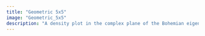 ```yaml
---
title: "Geometric 5x5"
image: "Geometric_5x5"
description: "A density plot in the complex plane of the Bohemian eigenvalues of a sample of 73 million 5x5 matrices where the entries are sampled from the set {-20, -1, 0, 1, 20}. Color represents the eigenvalue density. Viewed on [-40-40i, 40+40i]."
---
```

